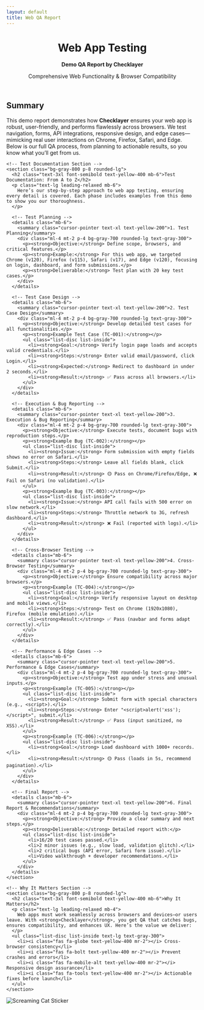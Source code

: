 ```yaml
---
layout: default
title: Web QA Report
---
```


<!-- Header -->
  <header class="text-white py-16 text-center">
    <h1 class="text-4xl font-bold">Web App Testing</h1>
    <p class="text-3xl mt-4"><strong>Demo QA Report by <span class="highlight-name">Checklayer</span></strong></p>
    <p class="text-xl mt-4">Comprehensive Web Functionality & Browser Compatibility</p>
  </header>

  <!-- Main Content -->
  <main class="max-w-4xl mx-auto px-6 py-12 space-y-12">
    <!-- Overview Section -->
    <section class="bg-gray-800 p-8 rounded-lg">
      <h2 class="text-3xl font-semibold text-yellow-400 mb-6">Summary</h2>
      <p class="text-lg leading-relaxed">
        This demo report demonstrates how <strong>Checklayer</strong> ensures your web app is robust, user-friendly, and performs flawlessly across browsers. We test navigation, forms, API integrations, responsive design, and edge cases—mimicking real user interactions on Chrome, Firefox, Safari, and Edge. Below is our full QA process, from planning to actionable results, so you know what you’ll get from us.
      </p>
    </section>

    <!-- Test Documentation Section -->
    <section class="bg-gray-800 p-8 rounded-lg">
      <h2 class="text-3xl font-semibold text-yellow-400 mb-6">Test Documentation: From A to Z</h2>
      <p class="text-lg leading-relaxed mb-6">
        Here’s our step-by-step approach to web app testing, ensuring every detail is covered. Each phase includes examples from this demo to show you our thoroughness.
      </p>

      <!-- Test Planning -->
      <details class="mb-6">
        <summary class="cursor-pointer text-xl text-yellow-200">1. Test Planning</summary>
        <div class="ml-4 mt-2 p-4 bg-gray-700 rounded-lg text-gray-300">
          <p><strong>Objective:</strong> Define scope, browsers, and critical features.</p>
          <p><strong>Example:</strong> For this web app, we targeted Chrome (v120), Firefox (v115), Safari (v17), and Edge (v120), focusing on login, dashboard, and form submissions.</p>
          <p><strong>Deliverable:</strong> Test plan with 20 key test cases.</p>
        </div>
      </details>

      <!-- Test Case Design -->
      <details class="mb-6">
        <summary class="cursor-pointer text-xl text-yellow-200">2. Test Case Design</summary>
        <div class="ml-4 mt-2 p-4 bg-gray-700 rounded-lg text-gray-300">
          <p><strong>Objective:</strong> Develop detailed test cases for all functionalities.</p>
          <p><strong>Example Test Case (TC-001):</strong></p>
          <ul class="list-disc list-inside">
            <li><strong>Goal:</strong> Verify login page loads and accepts valid credentials.</li>
            <li><strong>Steps:</strong> Enter valid email/password, click Login.</li>
            <li><strong>Expected:</strong> Redirect to dashboard in under 2 seconds.</li>
            <li><strong>Result:</strong> ✅ Pass across all browsers.</li>
          </ul>
        </div>
      </details>

      <!-- Execution & Bug Reporting -->
      <details class="mb-6">
        <summary class="cursor-pointer text-xl text-yellow-200">3. Execution & Bug Reporting</summary>
        <div class="ml-4 mt-2 p-4 bg-gray-700 rounded-lg text-gray-300">
          <p><strong>Objective:</strong> Execute tests, document bugs with reproduction steps.</p>
          <p><strong>Example Bug (TC-002):</strong></p>
          <ul class="list-disc list-inside">
            <li><strong>Issue:</strong> Form submission with empty fields shows no error on Safari.</li>
            <li><strong>Steps:</strong> Leave all fields blank, click Submit.</li>
            <li><strong>Result:</strong> 🟡 Pass on Chrome/Firefox/Edge, ❌ Fail on Safari (no validation).</li>
          </ul>
          <p><strong>Example Bug (TC-003):</strong></p>
          <ul class="list-disc list-inside">
            <li><strong>Issue:</strong> API call fails with 500 error on slow network.</li>
            <li><strong>Steps:</strong> Throttle network to 3G, refresh dashboard.</li>
            <li><strong>Result:</strong> ❌ Fail (reported with logs).</li>
          </ul>
        </div>
      </details>

      <!-- Cross-Browser Testing -->
      <details class="mb-6">
        <summary class="cursor-pointer text-xl text-yellow-200">4. Cross-Browser Testing</summary>
        <div class="ml-4 mt-2 p-4 bg-gray-700 rounded-lg text-gray-300">
          <p><strong>Objective:</strong> Ensure compatibility across major browsers.</p>
          <p><strong>Example (TC-004):</strong></p>
          <ul class="list-disc list-inside">
            <li><strong>Goal:</strong> Verify responsive layout on desktop and mobile views.</li>
            <li><strong>Steps:</strong> Test on Chrome (1920x1080), Firefox (mobile emulation).</li>
            <li><strong>Result:</strong> ✅ Pass (navbar and forms adapt correctly).</li>
          </ul>
        </div>
      </details>

      <!-- Performance & Edge Cases -->
      <details class="mb-6">
        <summary class="cursor-pointer text-xl text-yellow-200">5. Performance & Edge Cases</summary>
        <div class="ml-4 mt-2 p-4 bg-gray-700 rounded-lg text-gray-300">
          <p><strong>Objective:</strong> Test app under stress and unusual inputs.</p>
          <p><strong>Example (TC-005):</strong></p>
          <ul class="list-disc list-inside">
            <li><strong>Goal:</strong> Submit form with special characters (e.g., <script>).</li>
            <li><strong>Steps:</strong> Enter "<script>alert('xss');</script>", submit.</li>
            <li><strong>Result:</strong> ✅ Pass (input sanitized, no XSS).</li>
          </ul>
          <p><strong>Example (TC-006):</strong></p>
          <ul class="list-disc list-inside">
            <li><strong>Goal:</strong> Load dashboard with 1000+ records.</li>
            <li><strong>Result:</strong> 🟡 Pass (loads in 5s, recommend pagination).</li>
          </ul>
        </div>
      </details>

      <!-- Final Report -->
      <details class="mb-6">
        <summary class="cursor-pointer text-xl text-yellow-200">6. Final Report & Recommendations</summary>
        <div class="ml-4 mt-2 p-4 bg-gray-700 rounded-lg text-gray-300">
          <p><strong>Objective:</strong> Provide a clear summary and next steps.</p>
          <p><strong>Deliverable:</strong> Detailed report with:</p>
          <ul class="list-disc list-inside">
            <li>16/20 test cases passed.</li>
            <li>2 minor issues (e.g., slow load, validation glitch).</li>
            <li>2 critical bugs (API error, Safari form issue).</li>
            <li>Video walkthrough + developer recommendations.</li>
          </ul>
        </div>
      </details>
    </section>

    <!-- Why It Matters Section -->
    <section class="bg-gray-800 p-8 rounded-lg">
      <h2 class="text-3xl font-semibold text-yellow-400 mb-6">Why It Matters</h2>
      <p class="text-lg leading-relaxed mb-4">
        Web apps must work seamlessly across browsers and devices—or users leave. With <strong>Checklayer</strong>, you get QA that catches bugs, ensures compatibility, and enhances UX. Here’s the value we deliver:
      </p>
      <ul class="list-disc list-inside text-lg text-gray-300">
        <li><i class="fas fa-globe text-yellow-400 mr-2"></i> Cross-browser consistency</li>
        <li><i class="fas fa-bolt text-yellow-400 mr-2"></i> Prevent crashes and errors</li>
        <li><i class="fas fa-mobile-alt text-yellow-400 mr-2"></i> Responsive design assurance</li>
        <li><i class="fas fa-tools text-yellow-400 mr-2"></i> Actionable fixes before launch</li>
      </ul>
    </section>
  </main>

  <!-- Sticker -->
  <div class="sticker-container">
    <img src="https://www.stickersplt.com.ua/wp-content/uploads/2025/03/%D0%91%D0%B5%D0%B7-%D0%BD%D0%B0%D0%B7%D0%B2%D0%B8-1_0007_Group-of-2-Objects-7.png" alt="Screaming Cat Sticker">
  </div>